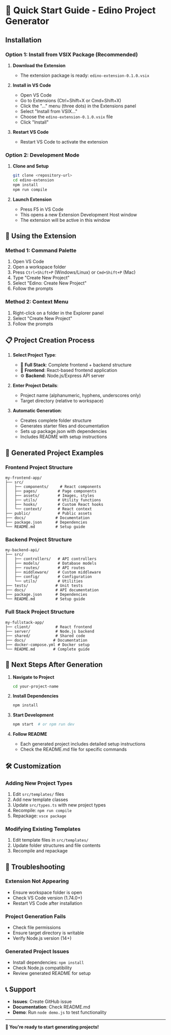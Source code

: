 # 🚀 Quick Start Guide - Edino Project Generator

## Installation

### Option 1: Install from VSIX Package (Recommended)

1. **Download the Extension**
   - The extension package is ready: `edino-extension-0.1.0.vsix`

2. **Install in VS Code**
   - Open VS Code
   - Go to Extensions (Ctrl+Shift+X or Cmd+Shift+X)
   - Click the "..." menu (three dots) in the Extensions panel
   - Select "Install from VSIX..."
   - Choose the `edino-extension-0.1.0.vsix` file
   - Click "Install"

3. **Restart VS Code**
   - Restart VS Code to activate the extension

### Option 2: Development Mode

1. **Clone and Setup**
   ```bash
   git clone <repository-url>
   cd edino-extension
   npm install
   npm run compile
   ```

2. **Launch Extension**
   - Press F5 in VS Code
   - This opens a new Extension Development Host window
   - The extension will be active in this window

## 🎯 Using the Extension

### Method 1: Command Palette
1. Open VS Code
2. Open a workspace folder
3. Press `Ctrl+Shift+P` (Windows/Linux) or `Cmd+Shift+P` (Mac)
4. Type "Create New Project"
5. Select "Edino: Create New Project"
6. Follow the prompts

### Method 2: Context Menu
1. Right-click on a folder in the Explorer panel
2. Select "Create New Project"
3. Follow the prompts

## 📋 Project Creation Process

1. **Select Project Type**:
   - 🚀 **Full Stack**: Complete frontend + backend structure
   - 🎨 **Frontend**: React-based frontend application
   - ⚙️ **Backend**: Node.js/Express API server

2. **Enter Project Details**:
   - Project name (alphanumeric, hyphens, underscores only)
   - Target directory (relative to workspace)

3. **Automatic Generation**:
   - Creates complete folder structure
   - Generates starter files and documentation
   - Sets up package.json with dependencies
   - Includes README with setup instructions

## 📁 Generated Project Examples

### Frontend Project Structure
```
my-frontend-app/
├── src/
│   ├── components/     # React components
│   ├── pages/         # Page components
│   ├── assets/        # Images, styles
│   ├── utils/         # Utility functions
│   ├── hooks/         # Custom React hooks
│   └── context/       # React context
├── public/            # Public assets
├── docs/             # Documentation
├── package.json      # Dependencies
└── README.md         # Setup guide
```

### Backend Project Structure
```
my-backend-api/
├── src/
│   ├── controllers/   # API controllers
│   ├── models/        # Database models
│   ├── routes/        # API routes
│   ├── middleware/    # Custom middleware
│   ├── config/        # Configuration
│   └── utils/         # Utilities
├── tests/            # Unit tests
├── docs/             # API documentation
├── package.json      # Dependencies
└── README.md         # Setup guide
```

### Full Stack Project Structure
```
my-fullstack-app/
├── client/           # React frontend
├── server/           # Node.js backend
├── shared/           # Shared code
├── docs/            # Documentation
├── docker-compose.yml # Docker setup
└── README.md        # Complete guide
```

## 🚀 Next Steps After Generation

1. **Navigate to Project**
   ```bash
   cd your-project-name
   ```

2. **Install Dependencies**
   ```bash
   npm install
   ```

3. **Start Development**
   ```bash
   npm start  # or npm run dev
   ```

4. **Follow README**
   - Each generated project includes detailed setup instructions
   - Check the README.md file for specific commands

## 🛠️ Customization

### Adding New Project Types
1. Edit `src/templates/` files
2. Add new template classes
3. Update `src/types.ts` with new project types
4. Recompile: `npm run compile`
5. Repackage: `vsce package`

### Modifying Existing Templates
1. Edit template files in `src/templates/`
2. Update folder structures and file contents
3. Recompile and repackage

## 🐛 Troubleshooting

### Extension Not Appearing
- Ensure workspace folder is open
- Check VS Code version (1.74.0+)
- Restart VS Code after installation

### Project Generation Fails
- Check file permissions
- Ensure target directory is writable
- Verify Node.js version (14+)

### Generated Project Issues
- Install dependencies: `npm install`
- Check Node.js compatibility
- Review generated README for setup

## 📞 Support

- **Issues**: Create GitHub issue
- **Documentation**: Check README.md
- **Demo**: Run `node demo.js` to test functionality

---

**🎉 You're ready to start generating projects!**
